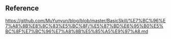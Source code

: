 
## Reference

https://github.com/MuYunyun/blog/blob/master/BasicSkill/%E7%BC%96%E7%A8%8B%E8%8C%83%E5%BC%8F/%E5%87%BD%E6%95%B0%E5%BC%8F%E7%BC%96%E7%A8%8B%E5%85%A5%E9%97%A8.md